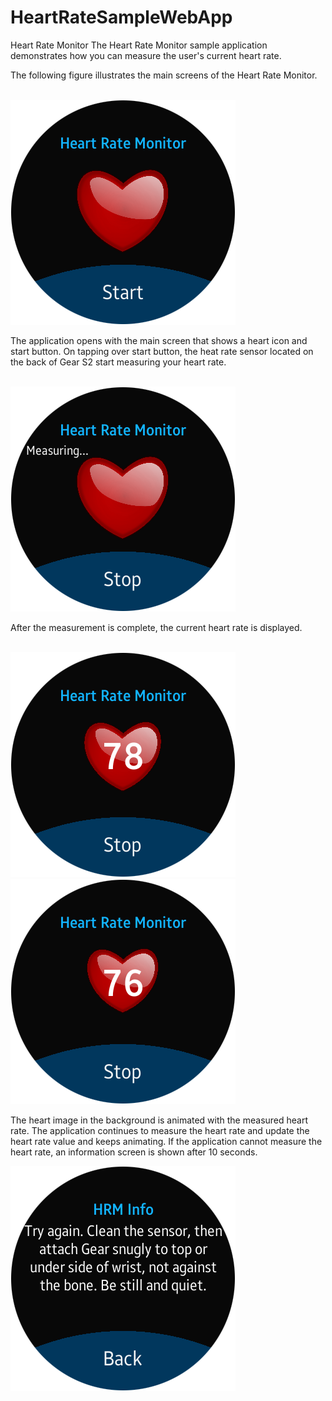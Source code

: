 # HeartRateSampleWebApp
Heart Rate Monitor
The Heart Rate Monitor sample application demonstrates how you can measure the user's current heart rate.

The following figure illustrates the main screens of the Heart Rate Monitor.
 
<br>
<img height="360" src="Screenshots/Figure1.png" />
</br>

The application opens with the main screen that shows a heart icon and start button. On tapping over start button, the heat rate sensor located on the back of Gear S2 start measuring your heart rate. 

 
<br>
<img height="360" src="Screenshots/Figure2.png" />
</br>




After the measurement is complete, the current heart rate is displayed.
  
<br>
<img height="360" src="Screenshots/Figure3A.png" />
<img height="360" src="Screenshots/Figure3B.png" />
</br>

The heart image in the background is animated with the measured heart rate. The application continues to measure the heart rate and update the heart rate value and keeps animating. 
If the application cannot measure the heart rate, an information screen is shown after 10 seconds.
 
<img height="360" src="Screenshots/Figure4.png" />

